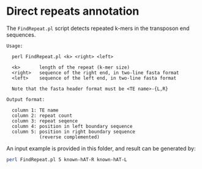 # Direct repeats annotation

The `FindRepeat.pl` script detects repeated k-mers in the transposon end sequences.

```
Usage:

  perl FindRepeat.pl <k> <right> <left>

  <k>       length of the repeat (k-mer size)
  <right>   sequence of the right end, in two-line fasta format
  <left>    sequence of the left end, in two-line fasta format

  Note that the fasta header format must be <TE name>-{L,R}

Output format:

  column 1: TE name
  column 2: repeat count
  column 3: repeat seqence
  column 4: position in left boundary sequence
  column 5: position in right boundary sequence
            (reverse complemented)
```

An input example is provided in this folder, and result can be generated by:

```bash
perl FindRepeat.pl 5 known-hAT-R known-hAT-L
```